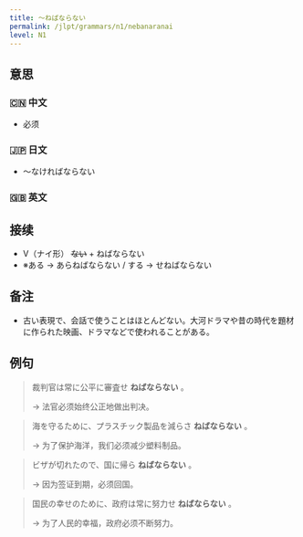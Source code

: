 ```yaml
---
title: 〜ねばならない
permalink: /jlpt/grammars/n1/nebanaranai
level: N1
---
```


## 意思

### 🇨🇳 中文

- 必须

### 🇯🇵 日文

- 〜なければならない

### 🇬🇧 英文


## 接续

- V（ナイ形） ~~ない~~ \+ ねばならない
- ※ある → あらねばならない / する → せねばならない

## 备注

- 古い表現で、会話で使うことはほとんどない。大河ドラマや昔の時代を題材に作られた映画、ドラマなどで使われることがある。

## 例句

> 裁判官は常に公平に審査せ **ねばならない** 。
>
> → 法官必须始终公正地做出判决。

> 海を守るために、プラスチック製品を減らさ **ねばならない** 。
>
> → 为了保护海洋，我们必须减少塑料制品。

> ビザが切れたので、国に帰ら **ねばならない** 。
>
> → 因为签证到期，必须回国。

> 国民の幸せのために、政府は常に努力せ **ねばならない** 。
>
> → 为了人民的幸福，政府必须不断努力。

